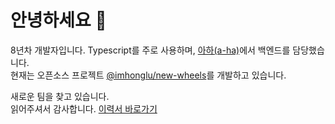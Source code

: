 # 안녕하세요 👋

8년차 개발자입니다. Typescript를 주로 사용하며, [아하(a-ha)](https://www.a-ha.io/)에서 백엔드를 담당했습니다.  
현재는 오픈소스 프로젝트 [@imhonglu/new-wheels](https://github.com/imhonglu/new-wheels)를 개발하고 있습니다.

새로운 팀을 찾고 있습니다.  
읽어주셔서 감사합니다.
[이력서 바로가기](./resume/README_KR.md)
